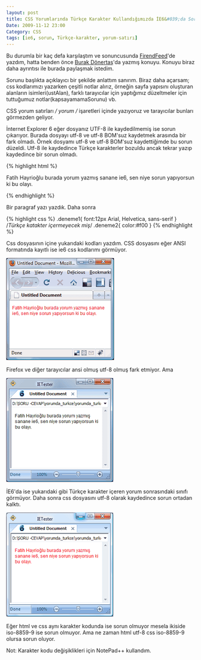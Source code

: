 ```yaml
---
layout: post
title: CSS Yorumlarında Türkçe Karakter Kullandığımızda İE6&#039;da Sorun Çıkarıyor
Date: 2009-11-12 23:00
Category: CSS
tags: [ie6, sorun, Türkçe-karakter, yorum-satırı]
---
```


Bu durumla bir kaç defa karşılaştım ve sonuncusunda [FirendFeed][]'de
yazdım, hatta benden önce [Burak Dönertaş][]'da yazmış konuyu. Konuyu
biraz daha ayrıntısı ile burada paylaşmak istedim.

Sorunu başlıkta açıklayıcı bir şekilde anlattım sanırım. Biraz daha
açarsam; css kodlarımızı yazarken çeşitli notlar alırız, örneğin sayfa
yapısını oluşturan alanların isimleri(ustAlan), farklı tarayıcılar için
yaptığımız düzeltmeler için tuttuğumuz notlar(kapsayamamaSorunu) vb.

CSS yorum satırları **/* yorum */** işaretleri içinde yazıyoruz ve
tarayıcılar bunları görmezden geliyor.

İnternet Explorer 6 eğer dosyanız UTF-8 ile kaydedilmemiş ise sorun
çıkarıyor. Burada dosyayı utf-8 ve utf-8 BOM'suz kaydetmek arasında bir
fark olmadı. Örnek dosyamı utf-8 ve utf-8 BOM'suz kaydettiğimde bu sorun
düzeldi. Utf-8 ile kaydedince Türkçe karakterler bozuldu ancak tekrar
yazıp kaydedince bir sorun olmadı.

{% highlight html %}
<!DOCTYPE html PUBLIC "-//W3C//DTD XHTML 1.0 Transitional//EN" "http://www.w3.org/TR/xhtml1/DTD/xhtml1-transitional.dtd">
<html xmlns="http://www.w3.org/1999/xhtml">
<head>
<meta http-equiv="Content-Type" content="text/html; charset=utf-8" />
<title>Untitled Document</title>
<style type="text/css">
@import url("stil.css");
</style>
</head>
<body>
<p class="deneme1 deneme2">Fatih Hayrioğlu burada yorum yazmış sanane ie6, sen niye sorun yapıyorsun ki bu olayı.</p>
</body>
</html>
{% endhighlight %}

Bir paragraf yazı yazdık. Daha sonra

{% highlight css %}
.deneme1{
	font:12px Arial, Helvetica, sans-serif
}
/*Türkçe katakter içermeyecek miş*/
.deneme2{
	color:#f00
}
{% endhighlight %}

Css dosyasının içine yukarıdaki kodları yazdım. CSS dosyasını eğer ANSI
formatında kayıtlı ise ie6 css kodlarımı görmüyor.

![ansi_ff][]

Firefox ve diğer tarayıcılar ansi olmuş utf-8 olmuş fark etmiyor. Ama

![ansi_ie6][]

İE6'da ise yukarıdaki gibi Türkçe karakter içeren yorum sonrasındaki
sınıfı görmüyor. Daha sonra css dosyasını utf-8 olarak kaydedince sorun
ortadan kalktı.

![utf8_ie6][]

Eğer html ve css aynı karakter kodunda ise sorun olmuyor mesela ikiside
iso-8859-9 ise sorun olmuyor. Ama ne zaman html utf-8 css iso-8859-9
olursa sorun oluyor.

Not: Karakter kodu değişiklikleri için NotePad++ kullandım.

  [FirendFeed]: http://ff.im/af0XB
  [Burak Dönertaş]: http://ff.im/86KsI
  [ansi_ff]: /images/ansi_ff.gif
  [ansi_ie6]: /images/ansi_ie6.gif
  [utf8_ie6]: /images/utf8_ie6.gif
